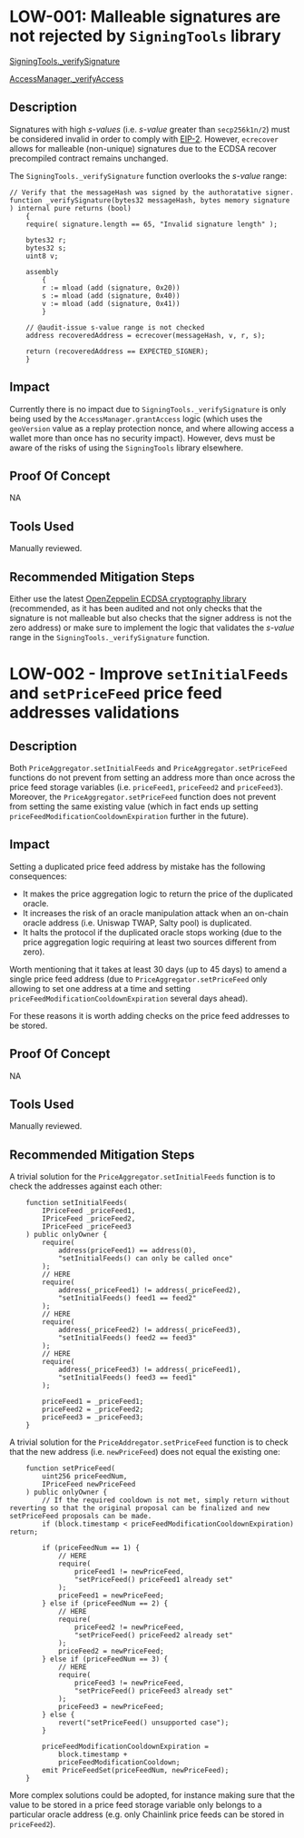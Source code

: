 # LOW-001: Malleable signatures are not rejected by `SigningTools` library

[SigningTools.\_verifySignature](https://github.com/code-423n4/2024-01-salty/blob/main/src/SigningTools.sol#L11:L29)

[AccessManager.\_verifyAccess](https://github.com/code-423n4/2024-01-salty/blob/main/src/AccessManager.sol#L51:L56)

## Description

Signatures with high _s-values_ (i.e. _s-value_ greater than `secp256k1n/2`) must be considered invalid in order to comply with [EIP-2](https://eips.ethereum.org/EIPS/eip-2). However, `ecrecover` allows for malleable (non-unique) signatures due to the ECDSA recover precompiled contract remains unchanged.

The `SigningTools._verifySignature` function overlooks the _s-value_ range:

```solidity
// Verify that the messageHash was signed by the authoratative signer.
function _verifySignature(bytes32 messageHash, bytes memory signature ) internal pure returns (bool)
    {
    require( signature.length == 65, "Invalid signature length" );

    bytes32 r;
    bytes32 s;
    uint8 v;

    assembly
        {
        r := mload (add (signature, 0x20))
        s := mload (add (signature, 0x40))
        v := mload (add (signature, 0x41))
        }

    // @audit-issue s-value range is not checked
    address recoveredAddress = ecrecover(messageHash, v, r, s);

    return (recoveredAddress == EXPECTED_SIGNER);
    }
```

## Impact

Currently there is no impact due to `SigningTools._verifySignature` is only being used by the `AccessManager.grantAccess` logic (which uses the `geoVersion` value as a replay protection nonce, and where allowing access a wallet more than once has no security impact). However, devs must be aware of the risks of using the `SigningTools` library elsewhere.

## Proof Of Concept

NA

## Tools Used

Manually reviewed.

## Recommended Mitigation Steps

Either use the latest [OpenZeppelin ECDSA cryptography library](https://github.com/OpenZeppelin/openzeppelin-contracts/blob/01ef448981be9d20ca85f2faf6ebdf591ce409f3/contracts/utils/cryptography/ECDSA.sol) (recommended, as it has been audited and not only checks that the signature is not malleable but also checks that the signer address is not the zero address) or make sure to implement the logic that validates the _s-value_ range in the `SigningTools._verifySignature` function.

# LOW-002 - Improve `setInitialFeeds` and `setPriceFeed` price feed addresses validations

## Description

Both `PriceAggregator.setInitialFeeds` and `PriceAggregator.setPriceFeed` functions do not prevent from setting an address more than once across the price feed storage variables (i.e. `priceFeed1`, `priceFeed2` and `priceFeed3`). Moreover, the `PriceAggregator.setPriceFeed` function does not prevent from setting the same existing value (which in fact ends up setting `priceFeedModificationCooldownExpiration` further in the future).

## Impact

Setting a duplicated price feed address by mistake has the following consequences:

- It makes the price aggregation logic to return the price of the duplicated oracle.
- It increases the risk of an oracle manipulation attack when an on-chain oracle address (i.e. Uniswap TWAP, Salty pool) is duplicated.
- It halts the protocol if the duplicated oracle stops working (due to the price aggregation logic requiring at least two sources different from zero).

Worth mentioning that it takes at least 30 days (up to 45 days) to amend a single price feed address (due to `PriceAggregator.setPriceFeed` only allowing to set one address at a time and setting `priceFeedModificationCooldownExpiration` several days ahead).

For these reasons it is worth adding checks on the price feed addresses to be stored.

## Proof Of Concept

NA

## Tools Used

Manually reviewed.

## Recommended Mitigation Steps

A trivial solution for the `PriceAggregator.setInitialFeeds` function is to check the addresses against each other:

```solidity
    function setInitialFeeds(
        IPriceFeed _priceFeed1,
        IPriceFeed _priceFeed2,
        IPriceFeed _priceFeed3
    ) public onlyOwner {
        require(
            address(priceFeed1) == address(0),
            "setInitialFeeds() can only be called once"
        );
        // HERE
        require(
            address(_priceFeed1) != address(_priceFeed2),
            "setInitialFeeds() feed1 == feed2"
        );
        // HERE
        require(
            address(_priceFeed2) != address(_priceFeed3),
            "setInitialFeeds() feed2 == feed3"
        );
        // HERE
        require(
            address(_priceFeed3) != address(_priceFeed1),
            "setInitialFeeds() feed3 == feed1"
        );

        priceFeed1 = _priceFeed1;
        priceFeed2 = _priceFeed2;
        priceFeed3 = _priceFeed3;
    }
```

A trivial solution for the `PriceAddregator.setPriceFeed` function is to check that the new address (i.e. `newPriceFeed`) does not equal the existing one:

```solidity
    function setPriceFeed(
        uint256 priceFeedNum,
        IPriceFeed newPriceFeed
    ) public onlyOwner {
        // If the required cooldown is not met, simply return without reverting so that the original proposal can be finalized and new setPriceFeed proposals can be made.
        if (block.timestamp < priceFeedModificationCooldownExpiration) return;

        if (priceFeedNum == 1) {
            // HERE
            require(
                priceFeed1 != newPriceFeed,
                "setPriceFeed() priceFeed1 already set"
            );
            priceFeed1 = newPriceFeed;
        } else if (priceFeedNum == 2) {
            // HERE
            require(
                priceFeed2 != newPriceFeed,
                "setPriceFeed() priceFeed2 already set"
            );
            priceFeed2 = newPriceFeed;
        } else if (priceFeedNum == 3) {
            // HERE
            require(
                priceFeed3 != newPriceFeed,
                "setPriceFeed() priceFeed3 already set"
            );
            priceFeed3 = newPriceFeed;
        } else {
            revert("setPriceFeed() unsupported case");
        }

        priceFeedModificationCooldownExpiration =
            block.timestamp +
            priceFeedModificationCooldown;
        emit PriceFeedSet(priceFeedNum, newPriceFeed);
    }
```

More complex solutions could be adopted, for instance making sure that the value to be stored in a price feed storage variable only belongs to a particular oracle address (e.g. only Chainlink price feeds can be stored in `priceFeed2`).
